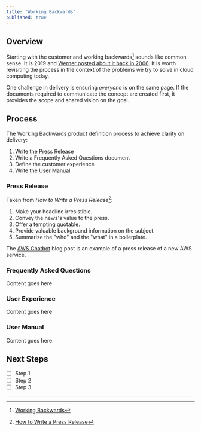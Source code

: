 ```yaml
---
title: "Working Backwards"
published: true
---
```


## Overview
Starting with the customer and working backwards[^1] sounds like common sense.  It is 2019 and [Werner posted about it back
in 2006][1].  It is worth revisiting the process in the context of the problems we try to solve in cloud computing today.

One challenge in delivery is ensuring _everyone_ is on the same page.  If the documents required to communicate the 
concept are created first, it provides the scope and shared vision on the goal.

## Process
The Working Backwards product definition process to achieve clarity on delivery:

1. Write the Press Release
1. Write a Frequently Asked Questions document
1. Define the customer experience
1. Write the User Manual

### Press Release
Taken from _How to Write a Press Release_[^2]:

1. Make your headline irresistible.
1. Convey the news's value to the press.
1. Offer a tempting quotable.
1. Provide valuable background information on the subject.
1. Summarize the "who" and the "what" in a boilerplate.

The [AWS Chatbot][3] blog post is an example of a press release of a new AWS service.

### Frequently Asked Questions
Content goes here

### User Experience
Content goes here

### User Manual
Content goes here

## Next Steps

* [ ] Step 1
* [ ] Step 2
* [ ] Step 3

---
[^1]: [Working Backwards][1]
[^2]: [How to Write a Press Release][2]

[1]: https://www.allthingsdistributed.com/2006/11/working_backwards.html
[2]: https://blog.hubspot.com/marketing/press-release-template-ht
[3]: https://aws.amazon.com/blogs/devops/introducing-aws-chatbot-chatops-for-aws/
